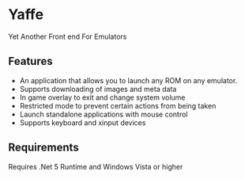 # Yaffe
Yet Another Front end For Emulators

## Features
* An application that allows you to launch any ROM on any emulator.
* Supports downloading of images and meta data
* In game overlay to exit and change system volume
* Restricted mode to prevent certain actions from being taken
* Launch standalone applications with mouse control
* Supports keyboard and xinput devices

## Requirements
Requires .Net 5 Runtime and Windows Vista or higher
